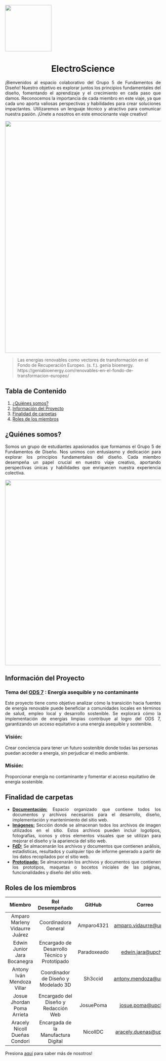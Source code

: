 <p align="left">
  <img src="https://semanadelcannabis.cayetano.edu.pe/assets/img/logo-upch.png" width="150">
  <h1 align="center">ElectroScience</h1>
</p>

<p align="justify">
  ¡Bienvenidos al espacio colaborativo del Grupo 5 de Fundamentos de Diseño! Nuestro objetivo es explorar juntos los principios fundamentales del diseño, fomentando el aprendizaje y el crecimiento en cada paso que damos. Reconocemos la importancia de cada miembro en este viaje, ya que cada uno aporta valiosas perspectivas y habilidades para crear soluciones impactantes. Utilizaremos un lenguaje técnico y atractivo para comunicar nuestra pasión. ¡Únete a nosotros en este emocionante viaje creativo!
</p>

<p align="center">
  <img src="https://geniabioenergy.com/wp-content/uploads/2022/02/Las-renovables-como-vectores-de-transformacion-2.jpg" width="750" style="margin: auto;">
</p>

<blockquote>
  <p>Las energías renovables como vectores de transformación en el Fondo de Recuperación Europeo. (s. f.). genia bioenergy. https://geniabioenergy.com/renovables-en-el-fondo-de-transformacion-europeo/</p>
</blockquote>

## Tabla de Contenido
  1. [¿Quiénes somos?](#quiénes-somos)
  2. [Información del Proyecto](#información-del-proyecto)
  3. [Finalidad de carpetas](#finalidad-de-carpetas)
  4. [Roles de los miembros](#roles-de-los-miembros)

## ¿Quiénes somos?
<p align="justify">
  Somos un grupo de estudiantes apasionados que formamos el Grupo 5 de Fundamentos de Diseño. Nos unimos con entusiasmo y dedicación para explorar los principios fundamentales del diseño. Cada miembro desempeña un papel crucial en nuestro viaje creativo, aportando perspectivas únicas y habilidades que enriquecen nuestra experiencia colectiva.
</p>

<p align="center">
  <img src="https://github.com/Paradoxeado/prototypeProject/blob/main/Im%C3%A1genes/FotoGrupal01.jpg" width="600" style="margin: auto;">
</p>

## Información del Proyecto
### Tema del [ODS 7](https://www.un.org/sustainabledevelopment/es/energy/) : Energía asequible y no contaminante
<p align="justify">
Este proyecto tiene como objetivo analizar cómo la transición hacia fuentes de energía renovable puede beneficiar a comunidades locales en términos de salud, empleo local y desarrollo sostenible. Se explorará cómo la implementación de energías limpias contribuye al logro del ODS 7, garantizando un acceso equitativo a una energía asequible y sostenible.
</p>

### Visión:
Crear conciencia para tener un futuro sostenible donde todas las personas puedan acceder a energía, sin  perjudicar el medio ambiente.

### Misión:
Proporcionar energía no contaminante y fomentar el acceso equitativo de energía sostenible.

## Finalidad de carpetas
<div style="text-align: justify;">
  <ul>
    <li><strong><a href="https://github.com/Paradoxeado/prototypeProject/tree/main/Documentaci%C3%B3n">Documentación:</a></strong> Espacio organizado que contiene todos los documentos y archivos necesarios para el desarrollo, diseño, implementación y mantenimiento del sitio web.</li>
    <li><strong><a href="https://github.com/Paradoxeado/prototypeProject/tree/main/Im%C3%A1genes">Imágenes:</a></strong> Sección donde se almacenan todos los archivos de imagen utilizados en el sitio. Estos archivos pueden incluir logotipos, fotografías, iconos y otros elementos visuales que se utilizan para mejorar el diseño y la apariencia del sitio web.</li>
    <li><strong><a href="https://github.com/Paradoxeado/prototypeProject/tree/main/FdD">FdD:</a></strong> Se almacenarán los archivos y documentos que contienen análisis, estadísticas, resultados y cualquier tipo de informe generado a partir de los datos recopilados por el sitio web.</li>
    <li><strong><a href="https://github.com/Paradoxeado/prototypeProject/tree/main/Prototipado">Prototipado:</a></strong> Se almacenarán los archivos y documentos que contienen los prototipos, maquetas o bocetos iniciales de las páginas, funcionalidades y diseño del sitio web.</li>
  </ul>
</div>

## Roles de los miembros
| Miembro | Rol Desempeñado | GitHub | Correo |
| :------------: | :------------: | :------------: | :------------: |
| Amparo Marleny Vidaurre Juárez | Coordinadora General | Amparo4321 | amparo.vidaurre@upch.pe |
| Edwin Junior Jara Bocanegra | Encargado de Desarrollo Técnico y Prototipado | Paradoxeado | edwin.jara@upch.pe |
| Antony Iván Mendoza Villar | Coordinador de Diseño y Modelado 3D | Sh3ccid | antony.mendoza@upch.pe |
| Josue Jhordan Poma Arrieta | Encargado del Diseño y Redacción Web | JosuePoma | josue.poma@upch.pe |
| Aracely Nicoll Dueñas Condori | Encargada de la Manufactura Digital | NicollDC | aracely.duenas@upch.pe |

Presiona [aquí](https://github.com/Paradoxeado/prototypeProject/tree/main/FdD/Entregables/E01SobreNosotros.md) para saber más de nosotros!
</p>
